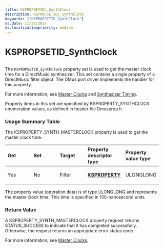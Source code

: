 ```yaml
---
title: KSPROPSETID\_SynthClock
description: KSPROPSETID\_SynthClock
keywords: ["KSPROPSETID_SynthClock"]
ms.date: 11/28/2017
ms.localizationpriority: medium
---
```


# KSPROPSETID\_SynthClock


## <span id="ddk_kspropsetid_synthclock_ks"></span><span id="DDK_KSPROPSETID_SYNTHCLOCK_KS"></span>


The `KSPROPSETID_SynthClock` property set is used to get the master clock time for a DirectMusic synthesizer. This set contains a single property of a DirectMusic filter object. The DMus port driver implements the handler for this property.

For more information, see [Master Clocks](../stream/master-clocks.md) and [Synthesizer Timing](./synthesizer-timing.md).

Property items in this set are specified by KSPROPERTY\_SYNTHCLOCK enumeration values, as defined in header file Dmusprop.h.

### <span id="Usage_Summary_Table"></span><span id="usage_summary_table"></span><span id="USAGE_SUMMARY_TABLE"></span>Usage Summary Table

The KSPROPERTY\_SYNTH\_MASTERCLOCK property is used to get the master clock time.

<table>
<colgroup>
<col width="20%" />
<col width="20%" />
<col width="20%" />
<col width="20%" />
<col width="20%" />
</colgroup>
<thead>
<tr class="header">
<th align="left">Get</th>
<th align="left">Set</th>
<th align="left">Target</th>
<th align="left">Property descriptor type</th>
<th align="left">Property value type</th>
</tr>
</thead>
<tbody>
<tr class="odd">
<td align="left"><p>Yes</p></td>
<td align="left"><p>No</p></td>
<td align="left"><p>Filter</p></td>
<td align="left"><p><a href="/previous-versions/ff564262(v=vs.85)" data-raw-source="[&lt;strong&gt;KSPROPERTY&lt;/strong&gt;](/previous-versions/ff564262(v=vs.85))"><strong>KSPROPERTY</strong></a></p></td>
<td align="left"><p>ULONGLONG</p></td>
</tr>
</tbody>
</table>

 

The property value (operation data) is of type ULONGLONG and represents the master clock time. This time is specified in 100-nanosecond units.

### <span id="Return_Value"></span><span id="return_value"></span><span id="RETURN_VALUE"></span>Return Value

A KSPROPERTY\_SYNTH\_MASTERCLOCK property request returns STATUS\_SUCCESS to indicate that it has completed successfully. Otherwise, the request returns an appropriate error status code.

For more information, see [Master Clocks](../stream/master-clocks.md).

